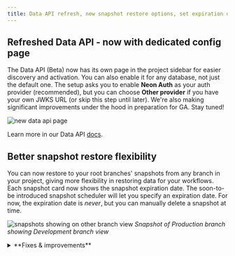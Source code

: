 ```yaml
---
title: Data API refresh, new snapshot restore options, set expiration dates for branches, and more
---
```


## Refreshed Data API - now with dedicated config page

The Data API (Beta) now has its own page in the project sidebar for easier discovery and activation. You can also enable it for any database, not just the default one. The setup asks you to enable **Neon Auth** as your auth provider (recommended), but you can choose **Other provider** if you have your own JWKS URL (or skip this step until later). We're also making significant improvements under the hood in preparation for GA. Stay tuned!

![new data api page](/docs/data-api/data_api_sidebar.png)

Learn more in our Data API [docs](/docs/data-api/get-started).

## Better snapshot restore flexibility

You can now restore to your root branches' snapshots from any branch in your project, giving more flexibility in restoring data for your workflows. Each snapshot card now shows the snapshot expiration date. The soon-to-be introduced snapshot scheduler will let you specify an expiration date. For now, the expiration date is _never_, but you can manually delete a snapshot at time.

![snapshots showing on other branch view](/docs/changelog/snapshot_other_branch.png)
_Snapshot of Production branch showing Development branch view_

<details>

<summary>**Fixes & improvements**</summary>

- **Neon Console**
  - Added branch expiration date indicators to Point-in-Time-Restore and Restore from Snapshot modals
  - The minimum size for the Production branch for new projects was reduced from 1 CU to 0.25 CU.

- **Drizzle Studio update**

  The Drizzle Studio integration that powers the **Tables** page in the Neon Console has been updated to version 1.2.6. For the latest improvements and fixes, see the [Neon Drizzle Studio Integration Changelog](https://github.com/neondatabase/neon-drizzle-studio-changelog/blob/main/CHANGELOG.md)

</details>
